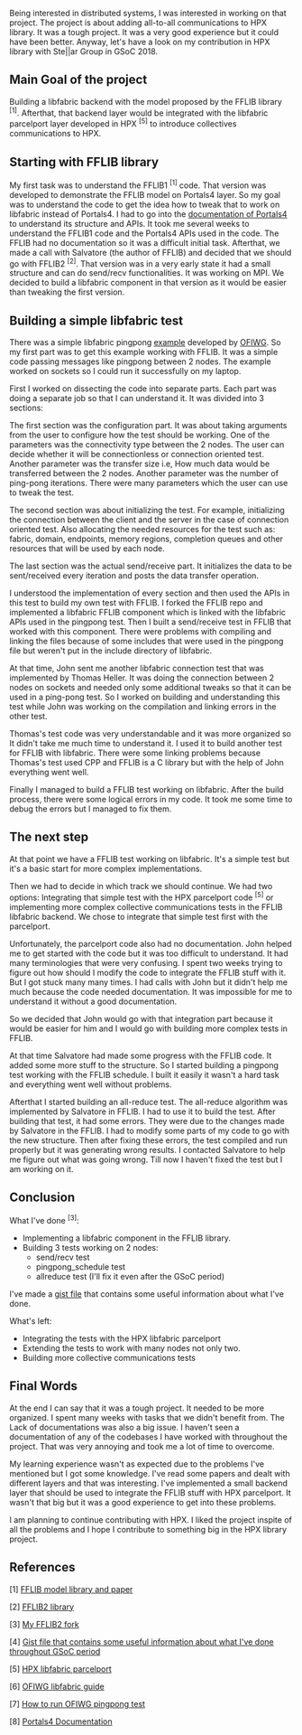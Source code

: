 Being interested in distributed systems, I was interested in working on that project. The project is about adding all-to-all communications to HPX library. It was a tough project. It was a very good experience but it could have been better. Anyway, let's have a look on my contribution in HPX library with Ste\|\|ar Group in GSoC 2018.

## Main Goal of the project

Building a libfabric backend with the model proposed by the FFLIB library <sup>[1]</sup>. Afterthat, that backend layer would be integrated with the libfabric parcelport layer developed in HPX <sup>[5]</sup> to introduce collectives communications to HPX.

## Starting with FFLIB library

My first task was to understand the FFLIB1 <sup>[1]</sup> code. That version was developed to demonstrate the FFLIB model on Portals4 layer. So my goal was to understand the code to get the idea how to tweak that to work on libfabric instead of Portals4. I had to go into the [documentation of Portals4](http://www.cs.sandia.gov/Portals/portals40.pdf) to understand its structure and APIs. It took me several weeks to understand the FFLIB1 code and the Portals4 APIs used in the code. The FFLIB had no documentation so it was a difficult initial task. Afterthat, we made a call with Salvatore (the author of FFLIB) and decided that we should go with FFLIB2 <sup>[2]</sup>. That version was in a very early state it had a small structure and can do send/recv functionalities. It was working on MPI. We decided to build a libfabric component in that version as it would be easier than tweaking the first version.

## Building a simple libfabric test

There was a simple libfabric pingpong [example](https://github.com/ofiwg/libfabric/blob/master/util/pingpong.c) developed by [OFIWG](https://github.com/ofiwg/ofi-guide/blob/master/OFIGuide.md). So my first part was to get this example working with FFLIB. It was a simple code passing messages like pingpong between 2 nodes. The example worked on sockets so I could run it successfully on my laptop.

First I worked on dissecting the code into separate parts. Each part was doing a separate job so that I can understand it. It was divided into 3 sections:

The first section was the configuration part. It was about taking arguments from the user to configure how the test should be working. One of the parameters was the connectivity type between the 2 nodes. The user can decide whether it will be connectionless or connection oriented test. Another parameter was the transfer size i.e, How much data would be transferred between the 2 nodes. Another parameter was the number of ping-pong iterations. There were many parameters which the user can use to tweak the test.

The second section was about initializing the test. For example, initializing the connection between the client and the server in the case of connection oriented test. Also allocating the needed resources for the test such as: fabric, domain, endpoints, memory regions, completion queues and other resources that will be used by each node.

The last section was the actual send/receive part. It initializes the data to be sent/received every iteration and posts the data transfer operation.

I understood the implementation of every section and then used the APIs in this test to build my own test with FFLIB. I forked the FFLIB repo and implemented a libfabric FFLIB component which is linked with the libfabric APIs used in the pingpong test. Then I built a send/receive test in FFLIB that worked with this component. There were problems with compiling and linking the files because of some includes that were used in the pingpong file but weren't put in the include directory of libfabric.

At that time, John sent me another libfabric connection test that was implemented by Thomas Heller. It was doing the connection between 2 nodes on sockets and needed only some additional tweaks so that it can be used in a ping-pong test. So I worked on building and understanding this test while John was working on the compilation and linking errors in the other test.

Thomas's test code was very understandable and it was more organized so It didn't take me much time to understand it. I used it to build another test for FFLIB with libfabric. There were some linking problems because Thomas's test used CPP and FFLIB is a C library but with the help of John everything went well.

Finally I managed to build a FFLIB test working on libfabric. After the build process, there were some logical errors in my code. It took me some time to debug the errors but I managed to fix them.

## The next step

At that point we have a FFLIB test working on libfabric. It's a simple test but it's a basic start for more complex implementations.

Then we had to decide in which track we should continue. We had two options: Integrating that simple test with the HPX parcelport code <sup>[5]</sup> or implementing more complex collective communications tests in the FFLIB libfabric backend. We chose to integrate that simple test first with the parcelport.

Unfortunately, the parcelport code also had no documentation. John helped me to get started with the code but it was too difficult to understand. It had many terminologies that were very confusing. I spent two weeks trying to figure out how should I modify the code to integrate the FFLIB stuff with it. But I got stuck many many times. I had calls with John but it didn't help me much because the code needed documentation. It was impossible for me to understand it without a good documentation.

So we decided that John would go with that integration part because it would be easier for him and I would go with building more complex tests in FFLIB.

At that time Salvatore had made some progress with the FFLIB code. It added some more stuff to the structure. So I started building a pingpong test working with the FFLIB schedule. I built it easily it wasn't a hard task and everything went well without problems. 

Afterthat I started building an all-reduce test. The all-reduce algorithm was implemented by Salvatore in FFLIB. I had to use it to build the test. After building that test, it had some errors. They were due to the changes made by Salvatore in the FFLIB. I had to modify some parts of my code to go with the new structure. Then after fixing these errors, the test compiled and run properly but it was generating wrong results. I contacted Salvatore to help me figure out what was going wrong. Till now I haven't fixed the test but I am working on it.

## Conclusion

What I've done <sup>[3]</sup>:
- Implementing a libfabric component in the FFLIB library.
- Building 3 tests working on 2 nodes:
  - send/recv test
  - pingpong_schedule test
  - allreduce test (I'll fix it even after the GSoC period)

I've made a [gist file](https://gist.github.com/AhmedSa-mir/f1fdcc8612df83e843d9a69fc2fb52bd) that contains some useful information about what I've done.

What's left:
- Integrating the tests with the HPX libfabric parcelport
- Extending the tests to work with many nodes not only two.
- Building more collective communications tests


## Final Words

At the end I can say that it was a tough project. It needed to be more organized. I spent many weeks with tasks that we didn't benefit from. The Lack of documentations was also a big issue. I haven't seen a documentation of any of the codebases I have worked with throughout the project. That was very annoying and took me a lot of time to overcome.

My learning experience wasn't as expected due to the problems I've mentioned but I got some knowledge. I've read some papers and dealt with different layers and that was interesting. I've implemented a small backend layer that should be used to integrate the FFLIB stuff with HPX parcelport. It wasn't that big but it was a good experience to get into these problems.

I am planning to continue contributing with HPX. I liked the project inspite of all the problems and I hope I contribute to something big in the HPX library project.

## References

[1] [FFLIB model library and paper](https://spcl.inf.ethz.ch/Research/Parallel_Programming/FFlib/)

[2] [FFLIB2 library](https://github.com/SalvatoreDiGirolamo/fflib2)

[3] [My FFLIB2 fork](https://github.com/AhmedSa-mir/fflib2/tree/hpx-libfabric)

[4] [Gist file that contains some useful information about what I've done throughout GSoC period](https://gist.github.com/AhmedSa-mir/f1fdcc8612df83e843d9a69fc2fb52bd) 

[5] [HPX libfabric parcelport](https://github.com/STEllAR-GROUP/hpx/tree/master/plugins/parcelport/libfabric)

[6] [OFIWG libfabric guide](https://github.com/ofiwg/ofi-guide/blob/master/OFIGuide.md)

[7] [How to run OFIWG pingpong test](https://github.com/ofiwg/libfabric/blob/master/man/fi_pingpong.1.md)

[8] [Portals4 Documentation](http://www.cs.sandia.gov/Portals/portals40.pdf)
